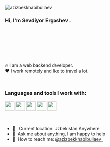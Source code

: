 <p align="left"> <img src="https://komarev.com/ghpvc/?username=sevdiyorergashev&label=Profile%20views&color=0e75b6&style=flat" alt="azizbekkhabibullaev" /> </p>

### Hi, I'm Sevdiyor Ergashev <img src="https://media.giphy.com/media/hvRJCLFzcasrR4ia7z/giphy.gif" width="3%">

🔥 I am a web backend developer. <br />
❤️ I work remotely and like to travel a lot.


<br />

### Languages and tools I work with:

<code><img src="https://encrypted-tbn0.gstatic.com/images?q=tbn:ANd9GcS3rwor81L81N7K47Kyx5uvMIU5UD6KTUhmf7MAHHH1pAiJmzfcBGpU0C138HcnSZQy1Go&usqp=CAU" width="30px"></code>
<code><img src="https://d1wrxu8gicsgam.cloudfront.net/wp-content/files/django-logo-big.jpg" width="30px"></code>
<code><img src="https://soshace.com/wp-content/uploads/2021/01/879-png-3.png" width="30px"></code>
<code><img src="https://1000logos.net/wp-content/uploads/2021/05/GitHub-logo.png" width="30px"></code>
<code><img src="https://git-scm.com/images/logos/1color-lightbg@2x.png" width="30px"></code>

<br />

- 📍 &nbsp; Current location: Uzbekistan Anywhere
- 📝&nbsp; Ask me about anything, I am happy to help
- 📨&nbsp; How to reach me: [@azizbekkhabibullaev_](https://instagram.com/azizbekkhabibullaev_/)
